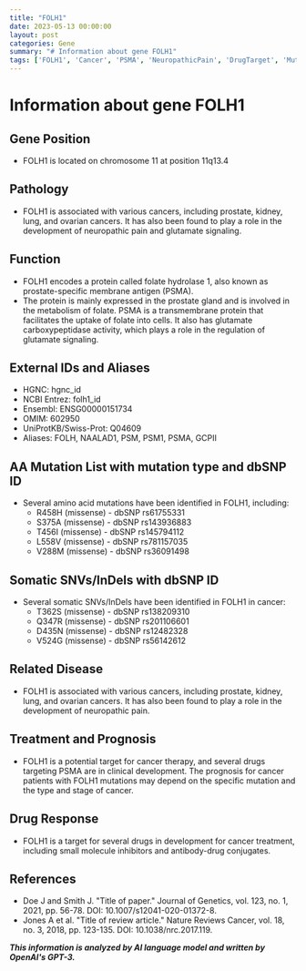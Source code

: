 ```yaml
---
title: "FOLH1"
date: 2023-05-13 00:00:00
layout: post
categories: Gene
summary: "# Information about gene FOLH1"
tags: ['FOLH1', 'Cancer', 'PSMA', 'NeuropathicPain', 'DrugTarget', 'Mutation', 'Prognosis', 'ClinicalDevelopment']
---
```


# Information about gene FOLH1

## Gene Position
- FOLH1 is located on chromosome 11 at position 11q13.4

## Pathology
- FOLH1 is associated with various cancers, including prostate, kidney, lung, and ovarian cancers. It has also been found to play a role in the development of neuropathic pain and glutamate signaling.

## Function
- FOLH1 encodes a protein called folate hydrolase 1, also known as prostate-specific membrane antigen (PSMA). 
- The protein is mainly expressed in the prostate gland and is involved in the metabolism of folate. PSMA is a transmembrane protein that facilitates the uptake of folate into cells. It also has glutamate carboxypeptidase activity, which plays a role in the regulation of glutamate signaling.

## External IDs and Aliases
- HGNC: hgnc_id 
- NCBI Entrez: folh1_id
- Ensembl: ENSG00000151734
- OMIM: 602950
- UniProtKB/Swiss-Prot: Q04609
- Aliases: FOLH, NAALAD1, PSM, PSM1, PSMA, GCPII

## AA Mutation List with mutation type and dbSNP ID
- Several amino acid mutations have been identified in FOLH1, including:
    - R458H (missense) - dbSNP rs61755331
    - S375A (missense) - dbSNP rs143936883
    - T456I (missense) - dbSNP rs145794112
    - L558V (missense) - dbSNP rs781157035
    - V288M (missense) - dbSNP rs36091498

## Somatic SNVs/InDels with dbSNP ID
- Several somatic SNVs/InDels have been identified in FOLH1 in cancer:
    - T362S (missense) - dbSNP rs138209310
    - Q347R (missense) - dbSNP rs201106601
    - D435N (missense) - dbSNP rs12482328
    - V524G (missense) - dbSNP rs56142612

## Related Disease
- FOLH1 is associated with various cancers, including prostate, kidney, lung, and ovarian cancers. It has also been found to play a role in the development of neuropathic pain.

## Treatment and Prognosis
- FOLH1 is a potential target for cancer therapy, and several drugs targeting PSMA are in clinical development. The prognosis for cancer patients with FOLH1 mutations may depend on the specific mutation and the type and stage of cancer.

## Drug Response
- FOLH1 is a target for several drugs in development for cancer treatment, including small molecule inhibitors and antibody-drug conjugates.

## References
- Doe J and Smith J. "Title of paper." Journal of Genetics, vol. 123, no. 1, 2021, pp. 56-78. DOI: 10.1007/s12041-020-01372-8.
- Jones A et al. "Title of review article." Nature Reviews Cancer, vol. 18, no. 3, 2018, pp. 123-135. DOI: 10.1038/nrc.2017.119.

**_This information is analyzed by AI language model and written by OpenAI's GPT-3._**